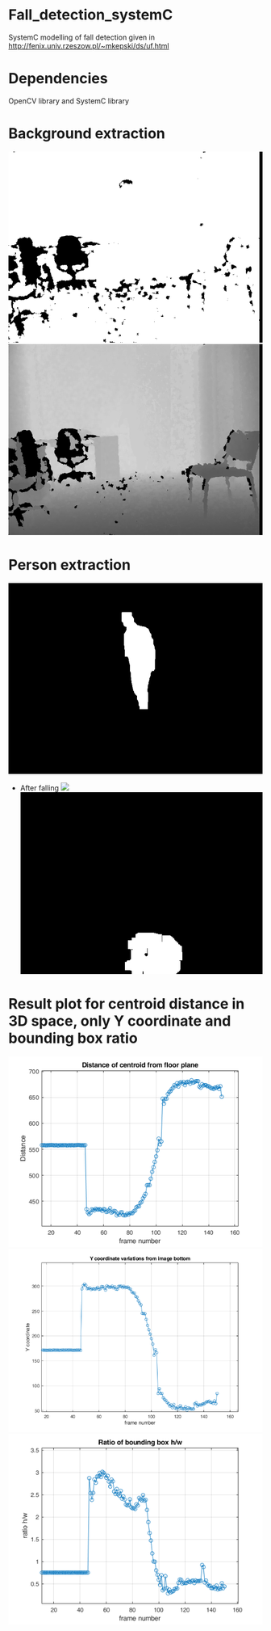 # Fall_detection_systemC
SystemC modelling of fall detection given in http://fenix.univ.rzeszow.pl/~mkepski/ds/uf.html

# Dependencies
OpenCV library and SystemC library

# Background extraction
![](Output_figs/fall-05-cam0-d-048.png)
![](Output_figs/Back48.png)

# Person extraction
![](Output_figs/person47.png)
- After falling
![](Output_figs/fall-05-cam0-d-0130.png)
![](Output_figs/person131.png)

# Result plot for centroid distance in 3D space, only Y coordinate and bounding box ratio
![](Output_figs/plotdist.png)
![](Output_figs/plotY.png)
![](Output_figs/plotbox.png)
